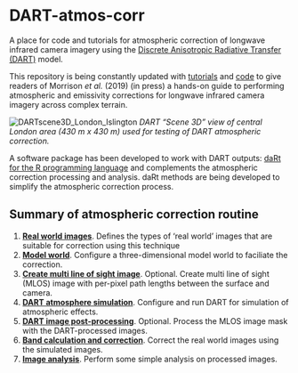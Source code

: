 
# DART-atmos-corr

A place for code and tutorials for atmospheric correction of longwave
infrared camera imagery using the [Discrete Anisotropic Radiative
Transfer (DART)](http://www.cesbio.ups-tlse.fr/us/dart.html) model.

This repository is being constantly updated with [tutorials](tutorials)
and [code](code) to give readers of Morrison *et al.* (2019) (in press)
a hands-on guide to performing atmospheric and emissivity corrections
for longwave infrared camera imagery across complex terrain.

![DARTscene3D\_London\_Islington](readme/DARTscene3D_London_Islington.PNG)
*DART “Scene 3D” view of central London area (430 m x 430 m) used for
testing of DART atmospheric correction.*

A software package has been developed to work with DART outputs: [daRt
for the R programming language](https://github.com/willmorrison1/daRt)
and complements the atmospheric correction processing and analysis. daRt
methods are being developed to simplify the atmospheric correction
process.

## Summary of atmospheric correction routine

1.  [**Real world
    images**](https://github.com/willmorrison1/DART-atmos-corr/tree/master/tutorials/Real-world-images).
    Defines the types of ‘real world’ images that are suitable for
    correction using this technique
2.  [**Model
    world**](https://github.com/willmorrison1/DART-atmos-corr/tree/master/tutorials/Model-world).
    Configure a three-dimensional model world to faciliate the
    correction.
3.  [**Create multi line of sight
    image**](https://github.com/willmorrison1/DART-atmos-corr/tree/master/tutorials/Multi-line-of-sight-images).
    Optional. Create multi line of sight (MLOS) image with per-pixel
    path lengths between the surface and camera.
4.  [**DART atmosphere
    simulation**](https://github.com/willmorrison1/DART-atmos-corr/tree/master/tutorials/DART-simulation).
    Configure and run DART for simulation of atmospheric effects.
5.  [**DART image
    post-processing**](https://github.com/willmorrison1/DART-atmos-corr/tree/master/tutorials/DART-simulation-post-processing).
    Optional. Process the MLOS image mask with the DART-processed
    images.
6.  [**Band calculation and
    correction**](https://github.com/willmorrison1/DART-atmos-corr/tree/master/tutorials/Band-calculation).
    Correct the real world images using the simulated images.
7.  [**Image
    analysis**](https://github.com/willmorrison1/DART-atmos-corr/tree/master/tutorials/Image-analysis).
    Perform some simple analysis on processed images.

